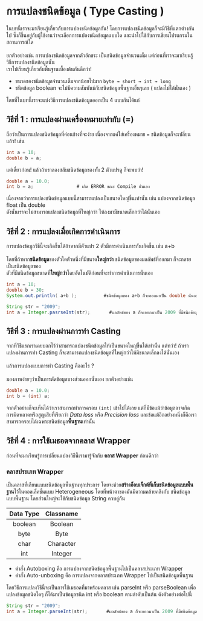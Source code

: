# การแปลงชนิดข้อมูล ( Type Casting )
ในบทนี้เราจะมาเรียนรู้เกี่ยวกับการแปลงชนิดข้อมูลกัน! โดยการแปลงชนิดข้อมูลก็จะมีวิธีที่แตกต่างกันไป ซึ่งก็ขึ้นอยู่กับผู้ใช้งานว่าจะเลือกการแปลงชนิดข้อมูลแบบใด
และนำไปใช้กับการเขียนโปรแกรมในสถานการณ์ใด 
<br><br>
ยกตัวอย่างเช่น การแปลงชนิดข้อมูลจากตัวอักขระ เป็นชนิดข้อมูลจำนวนเต็ม แต่ก่อนที่เราจะมาเรียนรู้วิธีการแปลงชนิดข้อมูลนั้น <br> เราไปเรียนรู้เกี่ยวกับพื้นฐานเบื้องต้นกันดีกว่า!
* ขนาดของชนิดข้อมูลจำนวนเต็มจากน้อยไปมาก ` byte → short → int → long `
* ชนิดข้อมูล boolean จะไม่มีความสัมพันธ์กับชนิดข้อมูลพื้นฐานอื่นๆเลย ( แปลงไม่ได้นั่นเอง )

โดยที่ในบทนี้เราจะแบ่งวิธีการแปลงชนิดข้อมูลออกเป็น 4 แบบกันได้แก่
## วิธีที่ 1 : การแปลงผ่านเครื่องหมายเท่ากับ (=)
ถือว่าเป็นการแปลงชนิดข้อมูลที่ค่อนข้างที่จะง่าย เนื่องจากแค่ใส่เครื่องหมาย `=` ชนิดข้อมูลก็จะเปลี่ยนแล้ว! เช่น
```java
int a = 10;
double b = a;
```
แต่เดี๋ยวก่อน! แล้วถ้าเราลองสลับชนิดข้อมูลของทั้ง 2 ตัวแปรดู ก็จะพบว่า!
```java
double a = 10.0;
int b = a;                # เกิด ERROR ขณะ Compile นั่นเอง
```
เนื่องจากว่าการแปลงชนิดข้อมูลแบบนี้สามารถแปลงเป็นขนาดใหญ่ขึ้นเท่านั้น เช่น แปลงจากชนิดข้อมูล float เป็น double <br> ดังนั้นเราจะไม่สามารถแปลงชนิดข้อมูลที่ใหญ่กว่า
ให้ลงมามีขนาดเล็กกว่าได้นั่นเอง

## วิธีที่ 2 : การแปลงเมื่อเกิดการดำเนินการ
การแปลงข้อมูลวิธีนี้จะเกิดขึ้นได้ถ้าหากมีตัวแปร 2 ตัวมีการดำเนินการกันเกิดขึ้น เช่น a+b 
<br><br>
โดยที่ถ้าหาก**ชนิดข้อมูล**ของตัวใดตัวหนึ่งที่มีขนาด**ใหญ่กว่า** ชนิดข้อมูลของผลลัพธ์ที่ออกมา ก็จะกลายเป็นชนิดข้อมูลของ<br>ตัวที่มีชนิดข้อมูลขนาดที่**ใหญ่กว่า**โดยอัตโนมัติก่อนที่จะทำการดำเนินการนั่นเอง
```java
int a = 10;
double b = 30;
System.out.println( a+b );          #ชนิดข้อมูลของ a+b ก็จะออกมาเป็น double นั่นเอง
```
```java
String str = "2009";
int a = Integer.pasrseInt(str);       #ผลลัพธ์ของ a ก็จะออกมาเป็น 2009 ที่มีชนิดข้อมูลเป็น int นั่นเอง
```
## วิธีที่ 3 : การแปลงผ่านการทำ Casting
จากที่วิธีแรกเราเคยบอกไว้ว่าสามารถแปลงชนิดข้อมูลให้เป็นขนาดใหญ่ขึ้นได้เท่านั้น แต่ทว่า! ถ้าเราแปลงผ่านการทำ Casting ก็จะสามารถแปลงชนิดข้อมูลที่ใหญ่กว่าให้มีขนาดเล็กลงได้นั่นเอง
<br><br>
แล้วการแปลงแบบการทำ Casting คืออะไร ?
<br><br>
มองภาพง่ายๆว่าเป็นการตัดข้อมูลบางส่วนออกนั่นเอง ยกตัวอย่างเช่น
```java
double a = 10.0;
int b = (int) a;
```
จากตัวอย่างก็จะเห็นได้ว่าเราสามารถทำการครอบ `(int)` เข้าไปได้เลย แต่ก็มีข้อแม้ว่าข้อมูลอาจเกิดการผิดพลาดหรือสูญเสียที่เรียกว่า _Data loss_ หรือ _Precision loss_
 และข้อแม้อีกอย่างหนึ่งก็คือเราสามารถครอบได้เฉพาะชนิดข้อมูล**พื้นฐาน**เท่านั้น

## วิธีที่ 4 : การใช้เมธอดจากคลาส Wrapper
ก่อนที่จะมาเรียนรู้การเปลี่ยนแปลงวิธีนี้เรามารู้จักกับ **คลาส Wrapper** ก่อนดีกว่า
<br>
### คลาสประเภท Wrapper
เป็นคลาสที่เลียนแบบชนิดข้อมูลพื้นฐานทุกประการ โดยจะช่วย**สร้างอ็อบเจ็กต์ที่เก็บชนิดข้อมูลแบบพื้นฐาน**ไว้ในคอลเล็คชั่นแบบ Heterogeneous โดยที่หน้าตาของมันมีความคล้ายคลึงกับ
ชนิดข้อมูลแบบพื้นฐาน โดยส่วนใหญ่จะใช้กับชนิดข้อมูล String ควบคู่กัน

| Data Type | Classname |
|:-------:|:--------:|
| boolean | Boolean |
| byte | Byte |
| char | Character |
| int | Integer |
* คำสั่ง Autoboxing คือ การแปลงจากชนิดข้อมูลพื้นฐานไปเป็นคลาสประเภท Wrapper
* คำสั่ง Auto-unboxing คือ การแปลงจากคลาสประเภท Wrapper ไปเป็นชนิดข้อมูลพื้นฐาน

โดยวิธีการแปลงวิธีนี้จะเป็นการใช้เมธอดที่มาพร้อมคลาส เช่น parseInt หรือ parseBoolean เพื่อแปลงข้อมูลชนิดใดๆ ก็ได้มาเป็นข้อมูลชนิด int หรือ boolean ตามลำดับเป็นต้น
ดังตัวอย่างต่อไปนี้
```java
String str = "2009";
int a = Integer.parseInt(str);       #ผลลัพธ์ของ a ก็จะออกมาเป็น 2009 ที่มีชนิดข้อมูลเป็น int นั่นเอง
```

